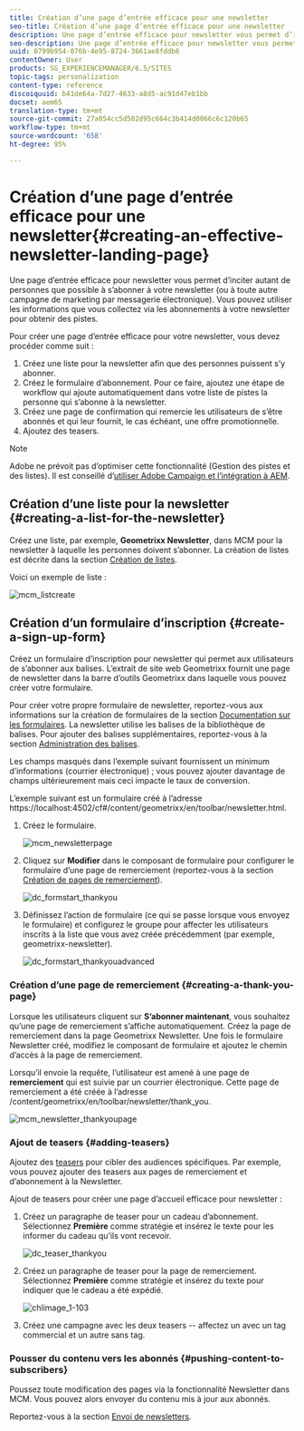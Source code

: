 ```yaml
---
title: Création d’une page d’entrée efficace pour une newsletter
seo-title: Création d’une page d’entrée efficace pour une newsletter
description: Une page d’entrée efficace pour newsletter vous permet d’inciter autant de personnes que possible à s’abonner à votre newsletter (ou à toute autre campagne de marketing par messagerie électronique). Vous pouvez utiliser les informations que vous collectez via les abonnements à votre newsletter pour obtenir des pistes.
seo-description: Une page d’entrée efficace pour newsletter vous permet d’inciter autant de personnes que possible à s’abonner à votre newsletter (ou à toute autre campagne de marketing par messagerie électronique). Vous pouvez utiliser les informations que vous collectez via les abonnements à votre newsletter pour obtenir des pistes.
uuid: 0799b954-076b-4e95-8724-3661ae8fddb6
contentOwner: User
products: SG_EXPERIENCEMANAGER/6.5/SITES
topic-tags: personalization
content-type: reference
discoiquuid: b41de64a-7d27-4633-a8d5-ac91d47eb1bb
docset: aem65
translation-type: tm+mt
source-git-commit: 27a054cc5d502d95c664c3b414d0066c6c120b65
workflow-type: tm+mt
source-wordcount: '658'
ht-degree: 95%

---
```



# Création d’une page d’entrée efficace pour une newsletter{#creating-an-effective-newsletter-landing-page}

Une page d’entrée efficace pour newsletter vous permet d’inciter autant de personnes que possible à s’abonner à votre newsletter (ou à toute autre campagne de marketing par messagerie électronique). Vous pouvez utiliser les informations que vous collectez via les abonnements à votre newsletter pour obtenir des pistes.

Pour créer une page d’entrée efficace pour votre newsletter, vous devez procéder comme suit :

1. Créez une liste pour la newsletter afin que des personnes puissent s’y abonner.
1. Créez le formulaire d’abonnement. Pour ce faire, ajoutez une étape de workflow qui ajoute automatiquement dans votre liste de pistes la personne qui s’abonne à la newsletter.
1. Créez une page de confirmation qui remercie les utilisateurs de s’être abonnés et qui leur fournit, le cas échéant, une offre promotionnelle.
1. Ajoutez des teasers.

>[!NOTE]
>
>Adobe ne prévoit pas d’optimiser cette fonctionnalité (Gestion des pistes et des listes).
> Il est conseillé d’[utiliser Adobe Campaign et l’intégration à AEM](/help/sites-administering/campaign.md). 

## Création d’une liste pour la newsletter {#creating-a-list-for-the-newsletter}

Créez une liste, par exemple, **Geometrixx Newsletter**, dans MCM pour la newsletter à laquelle les personnes doivent s’abonner. La création de listes est décrite dans la section [Création de listes](/help/sites-classic-ui-authoring/classic-personalization-campaigns.md#creatingnewlists). 

Voici un exemple de liste :

![mcm_listcreate](assets/mcm_listcreate.png)

## Création d’un formulaire d’inscription {#create-a-sign-up-form}

Créez un formulaire d’inscription pour newsletter qui permet aux utilisateurs de s’abonner aux balises. L’extrait de site web Geometrixx fournit une page de newsletter dans la barre d’outils Geometrixx dans laquelle vous pouvez créer votre formulaire.

Pour créer votre propre formulaire de newsletter, reportez-vous aux informations sur la création de formulaires de la section [Documentation sur les formulaires](/help/sites-authoring/default-components.md#form). La newsletter utilise les balises de la bibliothèque de balises. Pour ajouter des balises supplémentaires, reportez-vous à la section [Administration des balises](/help/sites-authoring/tags.md#tagadministration).

Les champs masqués dans l’exemple suivant fournissent un minimum d’informations (courrier électronique) ; vous pouvez ajouter davantage de champs ultérieurement mais ceci impacte le taux de conversion.

L’exemple suivant est un formulaire créé à l’adresse https://localhost:4502/cf#/content/geometrixx/en/toolbar/newsletter.html.

1. Créez le formulaire.

   ![mcm_newsletterpage](assets/mcm_newsletterpage.png)

1. Cliquez sur **Modifier** dans le composant de formulaire pour configurer le formulaire d’une page de remerciement (reportez-vous à la section [Création de pages de remerciement](#creating-a-thank-you-page)).

   ![dc_formstart_thankyou](assets/dc_formstart_thankyou.png)

1. Définissez l’action de formulaire (ce qui se passe lorsque vous envoyez le formulaire) et configurez le groupe pour affecter les utilisateurs inscrits à la liste que vous avez créée précédemment (par exemple, geometrixx-newsletter).

   ![dc_formstart_thankyouadvanced](assets/dc_formstart_thankyouadvanced.png)

### Création d’une page de remerciement {#creating-a-thank-you-page}

Lorsque les utilisateurs cliquent sur **S’abonner maintenant**, vous souhaitez qu’une page de remerciement s’affiche automatiquement. Créez la page de remerciement dans la page Geometrixx Newsletter. Une fois le formulaire Newsletter créé, modifiez le composant de formulaire et ajoutez le chemin d’accès à la page de remerciement.

Lorsqu’il envoie la requête, l’utilisateur est amené à une page de **remerciement** qui est suivie par un courrier électronique. Cette page de remerciement a été créée à l’adresse /content/geometrixx/en/toolbar/newsletter/thank_you.

![mcm_newsletter_thankyoupage](assets/mcm_newsletter_thankyoupage.png)

### Ajout de teasers {#adding-teasers}

Ajoutez des [teasers](/help/sites-classic-ui-authoring/classic-personalization-campaigns.md#teasers) pour cibler des audiences spécifiques. Par exemple, vous pouvez ajouter des teasers aux pages de remerciement et d’abonnement à la Newsletter.

Ajout de teasers pour créer une page d’accueil efficace pour newsletter :

1. Créez un paragraphe de teaser pour un cadeau d’abonnement. Sélectionnez **Première** comme stratégie et insérez le texte pour les informer du cadeau qu’ils vont recevoir.

   ![dc_teaser_thankyou](assets/dc_teaser_thankyou.png)

1. Créez un paragraphe de teaser pour la page de remerciement. Sélectionnez **Première** comme stratégie et insérez du texte pour indiquer que le cadeau a été expédié.

   ![chlimage_1-103](assets/chlimage_1-103.png)

1. Créez une campagne avec les deux teasers -- affectez un avec un tag commercial et un autre sans tag.

### Pousser du contenu vers les abonnés {#pushing-content-to-subscribers}

Poussez toute modification des pages via la fonctionnalité Newsletter dans MCM. Vous pouvez alors envoyer du contenu mis à jour aux abonnés.

Reportez-vous à la section [Envoi de newsletters](/help/sites-classic-ui-authoring/classic-personalization-campaigns.md#newsletters).
